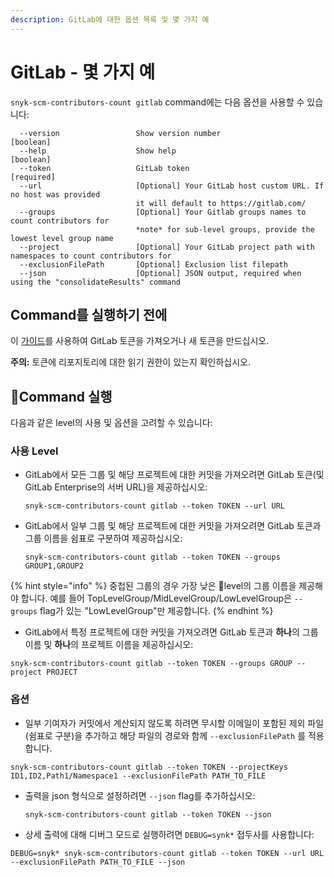 ```yaml
---
description: GitLab에 대한 옵션 목록 및 몇 가지 예
---
```


# GitLab - 몇 가지 예

`snyk-scm-contributors-count gitlab` command에는 다음 옵션을 사용할 수 있습니다:

```
  --version                 Show version number                        [boolean]
  --help                    Show help                                  [boolean]
  --token                   GitLab token                               [required]
  --url                     [Optional] Your GitLab host custom URL. If no host was provided
                            it will default to https://gitlab.com/
  --groups                  [Optional] Your Gitlab groups names to count contributors for 
                            *note* for sub-level groups, provide the lowest level group name                                             
  --project                 [Optional] Your GitLab project path with namespaces to count contributors for
  --exclusionFilePath       [Optional] Exclusion list filepath
  --json                    [Optional] JSON output, required when using the "consolidateResults" command
```

## **Command를 실행하기 전에**

이 [가이드](https://docs.gitlab.com/ee/user/profile/personal\_access\_tokens.html)를 사용하여 GitLab 토큰을 가져오거나 새 토큰을 만드십시오.

**주의:** 토큰에 리포지토리에 대한 읽기 권한이 있는지 확인하십시오.

## Command 실행

다음과 같은 level의 사용 및 옵션을 고려할 수 있습니다:

### 사용 Level

*   GitLab에서 모든 그룹 및 해당 프로젝트에 대한 커밋을 가져오려면 GitLab 토큰(및 GitLab Enterprise의 서버 URL)을 제공하십시오:

    ```
    snyk-scm-contributors-count gitlab --token TOKEN --url URL
    ```
*   GitLab에서 일부 그룹 및 해당 프로젝트에 대한 커밋을 가져오려면 GitLab 토큰과 그룹 이름을 쉼표로 구분하여 제공하십시오:

    ```
    snyk-scm-contributors-count gitlab --token TOKEN --groups GROUP1,GROUP2
    ```

{% hint style="info" %}
중첩된 그룹의 경우 가장 낮은 level의 그룹 이름을 제공해야 합니다. 예를 들어 TopLevelGroup/MidLevelGroup/LowLevelGroup은 `--groups` flag가 있는 "LowLevelGroup"만 제공합니다.
{% endhint %}

* GitLab에서 특정 프로젝트에 대한 커밋을 가져오려면 GitLab 토큰과 **하나**의 그룹 이름 및 **하나**의 프로젝트 이름을 제공하십시오:

```
snyk-scm-contributors-count gitlab --token TOKEN --groups GROUP --project PROJECT
```

### 옵션

* 일부 기여자가 커밋에서 계산되지 않도록 하려면 무시할 이메일이 포함된 제외 파일(쉼표로 구분)을 추가하고 해당 파일의 경로와 함께 `--exclusionFilePath` 를 적용합니다.

```
snyk-scm-contributors-count gitlab --token TOKEN --projectKeys ID1,ID2,Path1/Namespace1 --exclusionFilePath PATH_TO_FILE
```

*   출력을 json 형식으로 설정하려면 `--json` flag를 추가하십시오:

    ```
    snyk-scm-contributors-count gitlab --token TOKEN --json
    ```
* 상세 출력에 대해 디버그 모드로 실행하려면 `DEBUG=synk*` 접두사를 사용합니다:

```
DEBUG=snyk* snyk-scm-contributors-count gitlab --token TOKEN --url URL --exclusionFilePath PATH_TO_FILE --json
```
